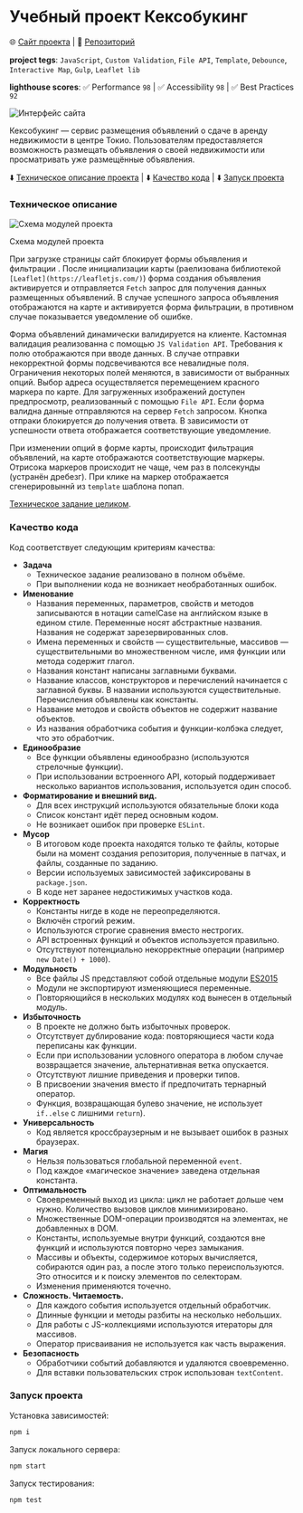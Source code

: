 # Учебный проект Кексобукинг

🌐 [Сайт проекта](https://qostua.github.io/keksobooking/) | 📄 [Репозиторий](https://github.com/qostua/keksobooking/)

**project tegs**: `JavaScript`, `Custom Validation`, `File API`, `Template`, `Debounce`, `Interactive Map`, `Gulp`, `Leaflet lib`

**lighthouse scores**: ✅ Performance `98` | ✅ Accessibility `98` | ✅ Best Practices `92`

![Интерфейс сайта](https://user-images.githubusercontent.com/79047487/195340556-3f14a9c9-f4d1-4d17-ae1c-646a859ad2e7.jpg)

Кексобукинг — сервис размещения объявлений о сдаче в аренду недвижимости в центре Токио. Пользователям предоставляется возможность размещать объявления о своей недвижимости или просматривать уже размещённые объявления.

⬇️ [Техническое описание проекта](#tech-desk) | ⬇️ [Качество кода](#quality) | ⬇️ [Запуск проекта](#start)

### <a name="tech-desk">Техническое описание</a>

![Схема модулей проекта](https://user-images.githubusercontent.com/79047487/195343326-e3a4c7e7-63a5-4ee5-ae88-305c0ce9c834.png)

Схема модулей проекта

При загрузке страницы сайт блокирует формы объявления и фильтрации . После инициализации карты (раелизована библиотекой `[Leaflet](https://leafletjs.com/)`) форма создания объявления активируется и отправляется `Fetch` запрос для получения данных размещенных объявлений. В случае успешного запроса объявления отображаются на карте и активируется форма фильтрации, в противном случае показывается уведомление об ошибке.

Форма объявлений динамически валидируется на клиенте. Кастомная валидация реализованна с помощью `JS Validation API`. Требования к полю отображаются при вводе данных. В случае отправки некорректной формы подсвечиваются все невалидные поля. Ограничения некоторых полей меняются, в зависимости от выбранных опций. Выбор адреса осуществляется перемещением красного маркера по карте. Для загруженных изображений доступен предпросмотр, реализованный с помощью `File API`. Если форма валидна данные отправляются на сервер `Fetch` запросом. Кнопка отпраки блокируется до получения ответа. В зависимости от успешности ответа отображается соответствующие уведомление.

При изменении опций в форме карты, происходит фильтрация объявлений, на карте отображаются соответствующие маркеры. Отрисока маркеров происходит не чаще, чем раз в полсекунды (устранён дребезг). При клике на маркер отображается сгенерировыннй из `template` шаблона попап.

[Техническое задание целиком](https://www.notion.so/7b4346d4261347e5b996078472fb8dcb).

### <a name="quality">Качество кода</a>

Код соответствует следующим критериям качества:

- ****Задача****
    - Техническое задание реализовано в полном объёме.
    - При выполнении кода не возникает необработанных ошибок.
- ****Именование****
    - Названия переменных, параметров, свойств и методов записываются в нотации camelCase на английском языке в едином стиле. Переменные носят абстрактные названия. Названия не содержат зарезервированных слов.
    - Имена переменных и свойств — существительные, массивов — существительными во множественном числе, имя функции или метода содержит глагол.
    - Названия констант написаны заглавными буквами.
    - Название классов, конструкторов и перечислений начинается с заглавной буквы. В названии используются существительные. Перечисления объявлены как константы.
    - Название методов и свойств объектов не содержит название объектов.
    - Из названия обработчика события и функции-колбэка следует, что это обработчик.
- ****Единообразие****
    - Все функции объявлены единообразно (используются стрелочные функции).
    - При использовании встроенного API, который поддерживает несколько вариантов использования, используется один способ.
- ****Форматирование и внешний вид.****
    - Для всех инструкций используются обязательные блоки кода
    - Список констант идёт перед основным кодом.
    - Не возникает ошибок при проверке `ESLint`.
- ****Мусор****
    - В итоговом коде проекта находятся только те файлы, которые были на момент создания репозитория, полученные в патчах, и файлы, созданные по заданию.
    - Версии используемых зависимостей зафиксированы в `package.json`.
    - В коде нет заранее недостижимых участков кода.
- ****Корректность****
    - Константы нигде в коде не переопределяются.
    - Включён строгий режим.
    - Используются строгие сравнения вместо нестрогих.
    - API встроенных функций и объектов используется правильно.
    - Отсутствуют потенциально некорректные операции (например `new Date() + 1000`).
- ****Модульность****
    - Все файлы JS представляют собой отдельные модули [ES2015](http://exploringjs.com/es6/ch_modules.html)
    - Модули не экспортируют изменяющиеся переменные.
    - Повторяющийся в нескольких модулях код вынесен в отдельный модуль.
- ****Избыточность****
    - В проекте не должно быть избыточных проверок.
    - Отсутствует дублирование кода: повторяющиеся части кода переписаны как функции.
    - Если при использовании условного оператора в любом случае возвращается значение, альтернативная ветка опускается.
    - Отсутствуют лишние приведения и проверки типов.
    - В присвоении значения вместо if предпочитать тернарный оператор.
    - Функция, возвращающая булево значение, не использует `if..else` с лишними `return`).
- ****Универсальность****
    - Код является кроссбраузерным и не вызывает ошибок в разных браузерах.
- ****Магия****
    - Нельзя пользоваться глобальной переменной `event`.
    - Под каждое «магическое значение» заведена отдельная константа.
- ****Оптимальность****
    - Своевременный выход из цикла: цикл не работает дольше чем нужно. Количество вызовов циклов минимизировано.
    - Множественные DOM-операции производятся на элементах, не добавленных в DOM.
    - Константы, используемые внутри функций, создаются вне функций и используются повторно через замыкания.
    - Массивы и объекты, содержимое которых вычисляется, собираются один раз, а после этого только переиспользуются. Это относится и к поиску элементов по селекторам.
    - Изменения применяются точечно.
- ****Сложность. Читаемость.****
    - Для каждого события используется отдельный обработчик.
    - Длинные функции и методы разбиты на несколько небольших.
    - Для работы с JS-коллекциями используются итераторы для массивов.
    - Оператор присваивания не используется как часть выражения.
- ****Безопасность****
    - Обработчики событий добавляются и удаляются своевременно.
    - Для вставки пользовательских строк использован `textContent`.

### <a name="start">Запуск проекта</a>

Установка зависимостей:

```bash
npm i
```

Запуск локального сервера:

```bash
npm start
```

Запуск тестирования:

```bash
npm test
```
